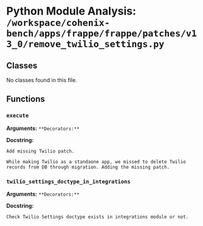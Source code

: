 # Python Module Analysis: `/workspace/cohenix-bench/apps/frappe/frappe/patches/v13_0/remove_twilio_settings.py`

## Classes

No classes found in this file.


## Functions

### `execute`
**Arguments:** ``
**Decorators:** ``

**Docstring:**
```
Add missing Twilio patch.

While making Twilio as a standaone app, we missed to delete Twilio records from DB through migration. Adding the missing patch.
```
### `twilio_settings_doctype_in_integrations`
**Arguments:** ``
**Decorators:** ``

**Docstring:**
```
Check Twilio Settings doctype exists in integrations module or not.
```

